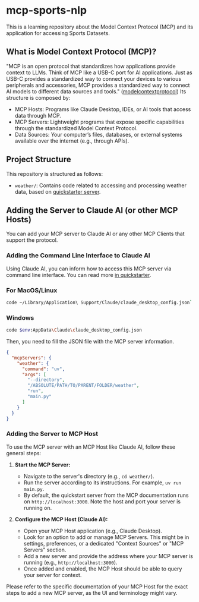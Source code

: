 # mcp-sports-nlp

This is a learning repository about the Model Context Protocol (MCP) and its application for accessing Sports Datasets.

## What is Model Context Protocol (MCP)?

"MCP is an open protocol that standardizes how applications provide context to LLMs. Think of MCP like a USB-C port for AI applications. Just as USB-C provides a standardized way to connect your devices to various peripherals and accessories, MCP provides a standardized way to connect AI models to different data sources and tools." ([modelcontextprotocol](https://modelcontextprotocol.io/introduction)) Its structure is composed by:
- MCP Hosts: Programs like Claude Desktop, IDEs, or AI tools that access data through MCP.
- MCP Servers: Lightweight programs that expose specific capabilities through the standardized Model Context Protocol.
- Data Sources: Your computer’s files, databases, or external systems available over the internet (e.g., through APIs).

## Project Structure

This repository is structured as follows:

- `weather/`: Contains code related to accessing and processing weather data, based on [quickstarter server](https://modelcontextprotocol.io/quickstart/server).

## Adding the Server to Claude AI (or other MCP Hosts)

You can add your MCP server to Claude AI or any other MCP Clients that support the protocol.

### Adding the Command Line Interface to Claude AI

Using Claude AI, you can inform how to access this MCP server via command line interface. You can read more [in quickstarter](https://modelcontextprotocol.io/quickstart/server).

### For MacOS/Linux

```sh
code ~/Library/Application\ Support/Claude/claude_desktop_config.json`
```

### Windows

```sh
code $env:AppData\Claude\claude_desktop_config.json
```

Then, you need to fill the JSON file with the MCP server information.

```json
{
  "mcpServers": {
    "weather": {
      "command": "uv",
      "args": [
        "--directory",
        "/ABSOLUTE/PATH/TO/PARENT/FOLDER/weather",
        "run",
        "main.py"
      ]
    }
  }
}
```

### Adding the Server to MCP Host

To use the MCP server with an MCP Host like Claude AI, follow these general steps:

1.  **Start the MCP Server:**
    *   Navigate to the server's directory (e.g., `cd weather/`).
    *   Run the server according to its instructions. For example, `uv run main.py`.
    *   By default, the quickstart server from the MCP documentation runs on `http://localhost:3000`. Note the host and port your server is running on.

2.  **Configure the MCP Host (Claude AI):**
    *   Open your MCP Host application (e.g., Claude Desktop).
    *   Look for an option to add or manage MCP Servers. This might be in settings, preferences, or a dedicated "Context Sources" or "MCP Servers" section.
    *   Add a new server and provide the address where your MCP server is running (e.g., `http://localhost:3000`).
    *   Once added and enabled, the MCP Host should be able to query your server for context.

Please refer to the specific documentation of your MCP Host for the exact steps to add a new MCP server, as the UI and terminology might vary.
